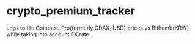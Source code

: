 # crypto_premium_tracker
Logs to file Coinbase Pro(formerly GDAX, USD) prices vs Bithumb(KRW) while taking into account FX rate.
